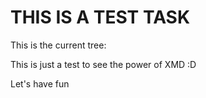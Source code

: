 # THIS IS A TEST TASK

This is the current tree:

<!-- xmd:import /home/x/Projects/xmd/tmp/src/utils/tree.md -->

This is just a test to see the power of XMD :D

Let's have fun
